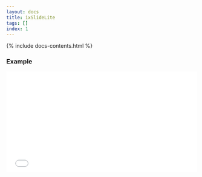 ```yaml
---
layout: docs
title: ixSlideLite
tags: []
index: 1
---
```


{% include docs-contents.html %}

### Example
<iframe allowfullscreen="true" allowtransparency="true" frameborder="no" height="266" scrolling="no" src="//codepen.io/blaxk/embed/EKPMWK/?height=266&amp;theme-id=22040&amp;default-tab=result" style="width: 100%;"></iframe>